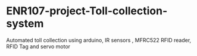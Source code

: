 # ENR107-project-Toll-collection-system
Automated toll collection using arduino, IR sensors , MFRC522 RFID reader, RFID Tag and servo motor
